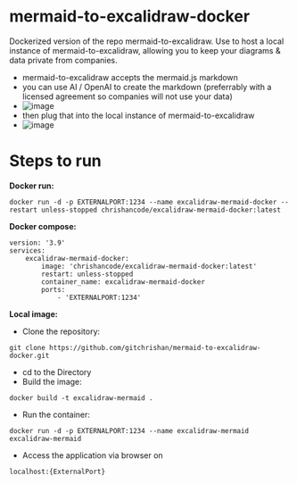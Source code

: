# mermaid-to-excalidraw-docker
Dockerized version of the repo mermaid-to-excalidraw. Use to host a local instance of mermaid-to-excalidraw, allowing you to keep your diagrams & data private from companies.
- mermaid-to-excalidraw accepts the mermaid.js markdown
- you can use AI / OpenAI to create the markdown (preferrably with a licensed agreement so companies will not use your data)
- ![image](https://github.com/gitchrishan/mermaid-to-excalidraw-docker/assets/43588713/c5f9324f-565d-45b7-9da1-e7baa74dd153)
- then plug that into the local instance of mermaid-to-excalidraw
- ![image](https://github.com/gitchrishan/mermaid-to-excalidraw-docker/assets/43588713/d85859f1-afcd-4e93-ad87-1be65e481492)

# Steps to run
<b>Docker run:</b>
```
docker run -d -p EXTERNALPORT:1234 --name excalidraw-mermaid-docker --restart unless-stopped chrishancode/excalidraw-mermaid-docker:latest
```

<b>Docker compose:</b>
```
version: '3.9'
services:
    excalidraw-mermaid-docker:
        image: 'chrishancode/excalidraw-mermaid-docker:latest'
        restart: unless-stopped
        container_name: excalidraw-mermaid-docker
        ports:
            - 'EXTERNALPORT:1234'
```

<b>Local image:</b>
- Clone the repository:
```
git clone https://github.com/gitchrishan/mermaid-to-excalidraw-docker.git
```
- cd to the Directory
- Build the image:
```
docker build -t excalidraw-mermaid .
```
- Run the container:
```
docker run -d -p EXTERNALPORT:1234 --name excalidraw-mermaid excalidraw-mermaid
```
- Access the application via browser on
```
localhost:{ExternalPort}
```
